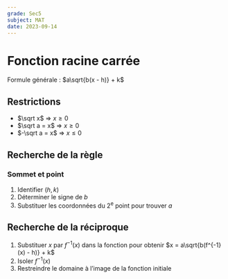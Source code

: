```yaml
---
grade: Sec5
subject: MAT
date: 2023-09-14
---
```


# Fonction racine carrée

Formule générale : $a\sqrt{b(x - h)} + k$

## Restrictions

- $\sqrt x$ => $x \ge 0$
- $\sqrt a = x$ => $x \ge 0$
- $-\sqrt a = x$ => $x \le 0$

## Recherche de la règle

### Sommet et point

1. Identifier $(h, k)$
2. Déterminer le signe de $b$
3. Substituer les coordonnées du 2<sup>e</sup> point pour trouver $a$

## Recherche de la réciproque

1. Substituer $x$ par $f^{-1}(x)$ dans la fonction pour obtenir $x = a\sqrt{b(f^{-1}(x) - h)} + k$
2. Isoler $f^{-1}(x)$
3. Restreindre le domaine à l’image de la fonction initiale